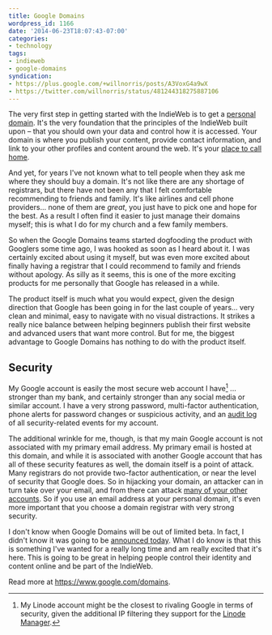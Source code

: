 ```yaml
---
title: Google Domains
wordpress_id: 1166
date: '2014-06-23T18:07:43-07:00'
categories:
- technology
tags:
- indieweb
- google-domains
syndication:
- https://plus.google.com/+willnorris/posts/A3VoxG4a9wX
- https://twitter.com/willnorris/status/481244318275887106
---
```

The very first step in getting started with the IndieWeb is to get a [personal domain][].  It's the very foundation that
the principles of the IndieWeb built upon – that you should own your data and control how it is accessed.  Your domain
is where you publish your content, provide contact information, and link to your other profiles and content around the
web.  It's your [place to call home][].

And yet, for years I've not known what to tell people when they ask me where they should buy a domain.  It's not like
there are any shortage of registrars, but there have not been any that I felt comfortable recommending to friends and
family.  It's like airlines and cell phone providers... none of them are *great*, you just have to pick one and hope for
the best.  As a result I often find it easier to just manage their domains myself; this is what I do for my church and a
few family members.

So when the Google Domains teams started dogfooding the product with Googlers some time ago, I was hooked as soon as I
heard about it.  I was certainly excited about using it myself, but was even more excited about finally having a
registrar that I could recommend to family and friends without apology.  As silly as it seems, this is one of the more
exciting products for me personally that Google has released in a while.

The product itself is much what you would expect, given the design direction that Google has been going in for the last
couple of years... very clean and minimal, easy to navigate with no visual distractions.  It strikes a really nice
balance between helping beginners publish their first website and advanced users that want more control.  But for me,
the biggest advantage to Google Domains has nothing to do with the product itself.

## Security ##

My Google account is easily the most secure web account I have[^1] ... stronger than my bank, and certainly stronger
than any social media or similar account.  I have a very strong password, multi-factor authentication, phone alerts for
password changes or suspicious activity, and an [audit log][] of all security-related events for my account.

The additional wrinkle for me, though, is that my main Google account is not associated with my primary email address.
My primary email is hosted at this domain, and while it is associated with another Google account that has all of these
security features as well, the domain itself is a point of attack.  Many registrars do not provide two-factor
authentication, or near the level of security that Google does.  So in hijacking your domain, an attacker can in turn
take over your email, and from there can attack [many of your other accounts][honan].  So if you use an email address at
your personal domain, it's even more important that you choose a domain registrar with very strong security.

I don't know when Google Domains will be out of limited beta.  In fact, I didn't know it was going to be [announced
today][].  What I do know is that this is something I've wanted for a really long time and am really excited that it's
here.  This is going to be great in helping people control their identity and content online and be part of the
IndieWeb.

Read more at <https://www.google.com/domains>.

[personal domain]: http://indiewebcamp.com/personal-domain
[place to call home]: https://willnorris.com/2013/08/a-place-to-call-home
[audit log]: https://www.google.com/settings/security
[honan]: http://www.wired.com/2012/08/apple-amazon-mat-honan-hacking/
[announced today]: https://plus.google.com/+GoogleBusiness/posts/Dkhw41XJigw
[google-domains]: https://www.google.com/domains

[^1]: My Linode account might be the closest to rivaling Google in terms of security, given the additional IP filtering they support for the [Linode Manager](https://library.linode.com/linode-manager-security).
